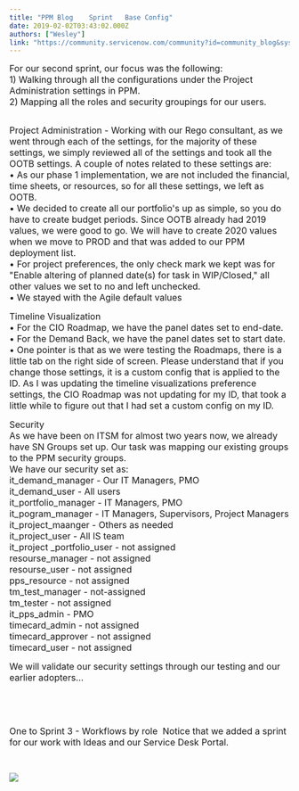 ```yaml
---
title: "PPM Blog    Sprint   Base Config"
date: 2019-02-02T03:43:02.000Z
authors: ["Wesley"]
link: "https://community.servicenow.com/community?id=community_blog&sys_id=13094cf2db5f2700f21f5583ca9619a0"
---
```

<p><span style="font-size: 12pt;">For our second sprint, our focus was the following:</span><br /><span style="font-size: 12pt;"> 1) Walking through all the configurations under the Project Administration settings in PPM.</span><br /><span style="font-size: 12pt;"> 2) Mapping all the roles and security groupings for our users.</span></p>
<p><br /><span style="font-size: 12pt;">Project Administration - Working with our Rego consultant, as we went through each of the settings, for the majority of these settings, we simply reviewed all of the settings and took all the OOTB settings. A couple of notes related to these settings are:</span><br /><span style="font-size: 12pt;"> • As our phase 1 implementation, we are not included the financial, time sheets, or resources, so for all these settings, we left as OOTB.</span><br /><span style="font-size: 12pt;"> • We decided to create all our portfolio&#39;s up as simple, so you do have to create budget periods. Since OOTB already had 2019 values, we were good to go. We will have to create 2020 values when we move to PROD and that was added to our PPM deployment list.</span><br /><span style="font-size: 12pt;"> • For project preferences, the only check mark we kept was for &#34;Enable altering of planned date(s) for task in WIP/Closed,&#34; all other values we set to no and left unchecked.</span><br /><span style="font-size: 12pt;"> • We stayed with the Agile default values</span></p>
<p><span style="font-size: 12pt;">Timeline Visualization</span><br /><span style="font-size: 12pt;"> • For the CIO Roadmap, we have the panel dates set to end-date.</span><br /><span style="font-size: 12pt;"> • For the Demand Back, we have the panel dates set to start date.</span><br /><span style="font-size: 12pt;"> • One pointer is that as we were testing the Roadmaps, there is a little tab on the right side of screen. Please understand that if you change those settings, it is a custom config that is applied to the ID. As I was updating the timeline visualizations preference settings, the CIO Roadmap was not updating for my ID, that took a little while to figure out that I had set a custom config on my ID.</span></p>
<p><span style="font-size: 12pt;">Security</span><br /><span style="font-size: 12pt;">As we have been on ITSM for almost two years now, we already have SN Groups set up. Our task was mapping our existing groups to the PPM security groups. </span><br /><span style="font-size: 12pt;">We have our security set as:</span><br /><span style="font-size: 12pt;">it_demand_manager - Our IT Managers, PMO</span><br /><span style="font-size: 12pt;">it_demand_user - All users</span><br /><span style="font-size: 12pt;">it_portfolio_manager - IT Managers, PMO</span><br /><span style="font-size: 12pt;">it_pogram_manager - IT Managers, Supervisors, Project Managers</span><br /><span style="font-size: 12pt;">it_project_maanger - Others as needed</span><br /><span style="font-size: 12pt;">it_project_user - All IS team</span><br /><span style="font-size: 12pt;">it_project _portfolio_user - not assigned</span><br /><span style="font-size: 12pt;">resourse_manager - not assigned</span><br /><span style="font-size: 12pt;">resourse_user - not assigned</span><br /><span style="font-size: 12pt;">pps_resource - not assigned</span><br /><span style="font-size: 12pt;">tm_test_manager - not-assigned</span><br /><span style="font-size: 12pt;">tm_tester - not assigned</span><br /><span style="font-size: 12pt;">it_pps_admin - PMO</span><br /><span style="font-size: 12pt;">timecard_admin - not assigned </span><br /><span style="font-size: 12pt;">timecard_approver - not assigned</span><br /><span style="font-size: 12pt;">timecard_user - not assigned</span></p>
<p><span style="font-size: 12pt;">We will validate our security settings through our testing and our earlier adopters…</span></p>
<p> </p>
<p> </p>
<p><span style="font-size: 12pt;">One to Sprint 3 - Workflows by role  Notice that we added a sprint for our work with Ideas and our Service Desk Portal.</span></p>
<p> </p>
<p><span style="font-size: 12pt;"><img src="53aa00bedb5f2700f21f5583ca96192b.iix" /></span></p>